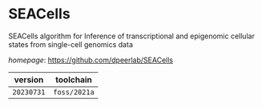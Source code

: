 # SEACells

SEACells algorithm for Inference of transcriptional and epigenomic cellular states  from single-cell genomics data

*homepage*: <https://github.com/dpeerlab/SEACells>

version | toolchain
--------|----------
``20230731`` | ``foss/2021a``
